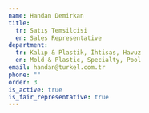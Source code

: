 ```yaml
---
name: Handan Demirkan
title:
  tr: Satış Temsilcisi
  en: Sales Representative
department:
  tr: Kalıp & Plastik, İhtisas, Havuz
  en: Mold & Plastic, Specialty, Pool
email: handan@turkel.com.tr
phone: ""
order: 3
is_active: true
is_fair_representative: true
---
```

